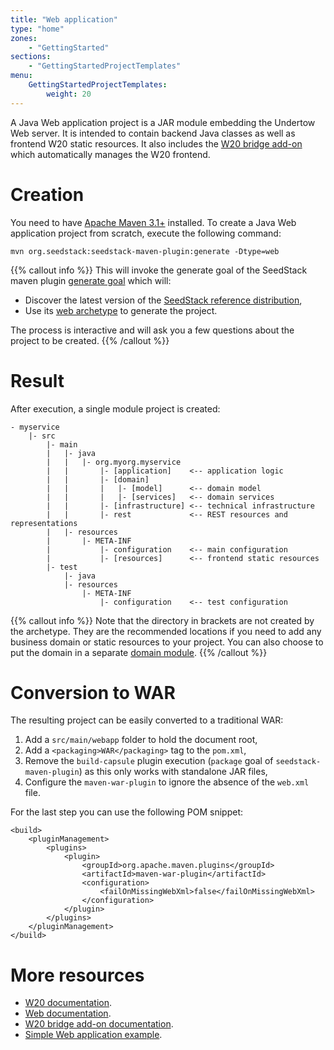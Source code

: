 ```yaml
---
title: "Web application"
type: "home"
zones:
    - "GettingStarted"
sections:
    - "GettingStartedProjectTemplates"
menu:
    GettingStartedProjectTemplates:
        weight: 20
---
```


A Java Web application project is a JAR module embedding the Undertow Web server. It is intended to contain backend
Java classes as well as frontend W20 static resources. It also includes the [W20 bridge add-on](/addons/w20-bridge) which
automatically manages the W20 frontend.

# Creation

You need to have [Apache Maven 3.1+](https://maven.apache.org/) installed. 
To create a Java Web application project from scratch, execute the following command:

```plain
mvn org.seedstack:seedstack-maven-plugin:generate -Dtype=web
```

{{% callout info %}}
This will invoke the generate goal of the SeedStack maven plugin [generate goal](/docs/seed/maven-plugin/generate/) which will:

* Discover the latest version of the [SeedStack reference distribution](/getting-started/distribution),
* Use its [web archetype](http://search.maven.org/#search%7Cga%7C1%7Cg%3A%22org.seedstack%22%20a%3A%22web-archetype%22) to generate the project.

The process is interactive and will ask you a few questions about the project to be created.
{{% /callout %}}

# Result
 
After execution, a single module project is created:

```plain
- myservice
    |- src
        |- main
        |   |- java
        |   |   |- org.myorg.myservice
        |   |       |- [application]    <-- application logic
        |   |       |- [domain]
        |   |       |   |- [model]      <-- domain model
        |   |       |   |- [services]   <-- domain services
        |   |       |- [infrastructure] <-- technical infrastructure
        |   |       |- rest             <-- REST resources and representations
        |   |- resources
        |       |- META-INF
        |           |- configuration    <-- main configuration
        |           |- [resources]      <-- frontend static resources
        |- test
            |- java
            |- resources
                |- META-INF
                    |- configuration    <-- test configuration
```

{{% callout info %}}
Note that the directory in brackets are not created by the archetype. They are the recommended locations if you need
to add any business domain or static resources to your project. You can also choose to put the domain in a separate [domain module](../domain).
{{% /callout %}}

# Conversion to WAR

The resulting project can be easily converted to a traditional WAR:

1. Add a `src/main/webapp` folder to hold the document root,
2. Add a `<packaging>WAR</packaging>` tag to the `pom.xml`,
3. Remove the `build-capsule` plugin execution (`package` goal of `seedstack-maven-plugin`) as this only works with standalone JAR files,
4. Configure the `maven-war-plugin` to ignore the absence of the `web.xml` file.

For the last step you can use the following POM snippet:

    <build>
        <pluginManagement>
            <plugins>
                <plugin>
                    <groupId>org.apache.maven.plugins</groupId>
                    <artifactId>maven-war-plugin</artifactId>
                    <configuration>
                        <failOnMissingWebXml>false</failOnMissingWebXml>
                    </configuration>
                </plugin>
            </plugins>
        </pluginManagement>
    </build>

# More resources

* [W20 documentation](/docs/w20).
* [Web documentation](/docs/seed/manual/web).
* [W20 bridge add-on documentation](/addons/w20-bridge).
* [Simple Web application example](https://github.com/seedstack/store-webapp-sample).
